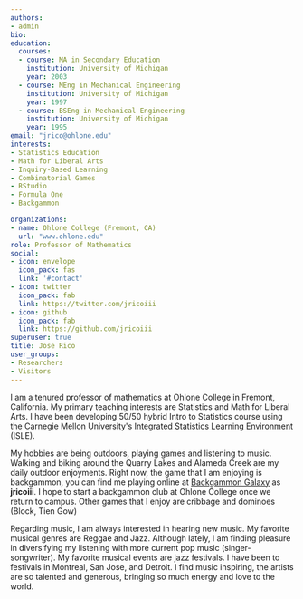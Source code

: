 ```yaml
---
authors:
- admin
bio: 
education:
  courses:
  - course: MA in Secondary Education
    institution: University of Michigan
    year: 2003
  - course: MEng in Mechanical Engineering
    institution: University of Michigan
    year: 1997
  - course: BSEng in Mechanical Engineering
    institution: University of Michigan
    year: 1995
email: "jrico@ohlone.edu"
interests:
- Statistics Education
- Math for Liberal Arts 
- Inquiry-Based Learning
- Combinatorial Games 
- RStudio
- Formula One
- Backgammon

organizations:
- name: Ohlone College (Fremont, CA)
  url: "www.ohlone.edu"
role: Professor of Mathematics
social:
- icon: envelope
  icon_pack: fas
  link: '#contact'
- icon: twitter
  icon_pack: fab
  link: https://twitter.com/jricoiii
- icon: github
  icon_pack: fab
  link: https://github.com/jricoiii
superuser: true
title: Jose Rico
user_groups:
- Researchers
- Visitors
---
```


I am a tenured professor of mathematics at Ohlone College in Fremont, California.  My primary teaching interests are Statistics and Math for Liberal Arts.  I have been developing 50/50 hybrid Intro to Statistics course using the Carnegie Mellon University's [Integrated Statistics Learning Environment](http://www.stat.cmu.edu/isle/) (ISLE).  

My hobbies are being outdoors, playing games and listening to music.  Walking and biking around the Quarry Lakes and Alameda Creek are my daily outdoor enjoyments.  Right now, the game that I am enjoying is backgammon, you can find me playing online at [Backgammon Galaxy](www.backgammongalaxy.com) as **jricoiii**.   I hope to start a backgammon club at Ohlone College once we return to campus. Other games that I enjoy are cribbage and dominoes (Block, Tien Gow) 

Regarding music, I am always interested in hearing new music.  My favorite musical genres are Reggae and Jazz.  Although lately, I am finding pleasure in diversifying my listening with more current pop music (singer-songwriter).   My favorite musical events are jazz festivals.  I have been to festivals in Montreal, San Jose, and Detroit.  I find music inspiring, the artists are so talented and generous, bringing so much energy and love to the world.


